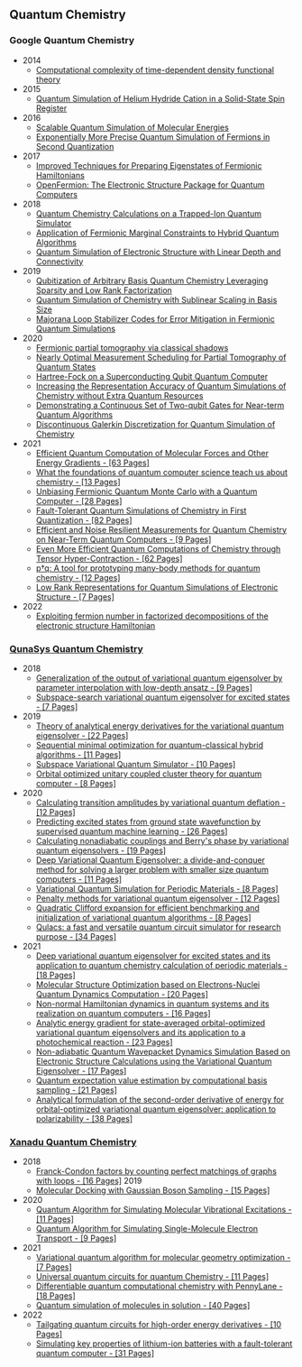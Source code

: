## Quantum Chemistry

### Google Quantum Chemistry

- 2014
  - [Computational complexity of time-dependent density functional theory](https://storage.googleapis.com/pub-tools-public-publication-data/pdf/43349.pdf)
- 2015
  - [Quantum Simulation of Helium Hydride Cation in a Solid-State Spin Register](https://storage.googleapis.com/pub-tools-public-publication-data/pdf/43941.pdf)
- 2016
  - [Scalable Quantum Simulation of Molecular Energies](https://storage.googleapis.com/pub-tools-public-publication-data/pdf/44815.pdf)
  - [Exponentially More Precise Quantum Simulation of Fermions in Second Quantization](https://storage.googleapis.com/pub-tools-public-publication-data/pdf/43946.pdf)
- 2017
  - [Improved Techniques for Preparing Eigenstates of Fermionic Hamiltonians](https://storage.googleapis.com/pub-tools-public-publication-data/pdf/d4c6c492061a4e2f8dd6f02eca6a81e7b679c6b0.pdf)
  - [OpenFermion: The Electronic Structure Package for Quantum Computers](https://storage.googleapis.com/pub-tools-public-publication-data/pdf/6c6d49fa6a7ec788f4611cf41c393907da2c7c37.pdf)
- 2018
  - [Quantum Chemistry Calculations on a Trapped-Ion Quantum Simulator](https://storage.googleapis.com/pub-tools-public-publication-data/pdf/20dd944dd7fa3d12dd68eb1d500cea3378808c97.pdf)
  - [Application of Fermionic Marginal Constraints to Hybrid Quantum Algorithms](https://storage.googleapis.com/pub-tools-public-publication-data/pdf/5187083acfa9cdc017287db700557d4680d7c6e0.pdf)
  - [Quantum Simulation of Electronic Structure with Linear Depth and Connectivity](https://storage.googleapis.com/pub-tools-public-publication-data/pdf/61078c0f504512a5514023ee1bf0da6b5481c02f.pdf)
- 2019
  - [Qubitization of Arbitrary Basis Quantum Chemistry Leveraging Sparsity and Low Rank Factorization](https://storage.googleapis.com/pub-tools-public-publication-data/pdf/46623f0887cce162fa77b81358c941a9bc1bf4e9.pdf)
  - [Quantum Simulation of Chemistry with Sublinear Scaling in Basis Size](https://storage.googleapis.com/pub-tools-public-publication-data/pdf/dde34a7a3ea1d1648967ed8cba078b2fd59fd2a8.pdf)
  - [Majorana Loop Stabilizer Codes for Error Mitigation in Fermionic Quantum Simulations](https://storage.googleapis.com/pub-tools-public-publication-data/pdf/a6346a77a4a5bae20e9565f6c6bc51a1139007b0.pdf)
- 2020
  - [Fermionic partial tomography via classical shadows](https://arxiv.org/pdf/2010.16094.pdf)
  - [Nearly Optimal Measurement Scheduling for Partial Tomography of Quantum States](https://storage.googleapis.com/pub-tools-public-publication-data/pdf/d385e0d0ac202384919d942cff3124c269336ce7.pdf)
  - [Hartree-Fock on a Superconducting Qubit Quantum Computer](https://storage.googleapis.com/pub-tools-public-publication-data/pdf/d493d52e522ab609c8d6e7230000af9d6bafdf1c.pdf)
  - [Increasing the Representation Accuracy of Quantum Simulations of Chemistry without Extra Quantum Resources](https://storage.googleapis.com/pub-tools-public-publication-data/pdf/74176224e0375f6e86826c9cb5907b53ea8be0d5.pdf)
  - [Demonstrating a Continuous Set of Two-qubit Gates for Near-term Quantum Algorithms](https://storage.googleapis.com/pub-tools-public-publication-data/pdf/c2189c10343b40b0870e391c43778c9844acfe78.pdf)
  - [Discontinuous Galerkin Discretization for Quantum Simulation of Chemistry](https://storage.googleapis.com/pub-tools-public-publication-data/pdf/f3fbc9cea503b44d6d56636ded2d23ee724cb99e.pdf)
- 2021
  - [Efficient Quantum Computation of Molecular Forces and Other Energy Gradients - [63 Pages]](https://storage.googleapis.com/pub-tools-public-publication-data/pdf/e168ddb29757da16970c1ea4788a17082cb4933b.pdf)
  - [What the foundations of quantum computer science teach us about chemistry - [13 Pages]](https://storage.googleapis.com/pub-tools-public-publication-data/pdf/520b39f9a7b19d0e36577489c70c91868d3cf28e.pdf)
  - [Unbiasing Fermionic Quantum Monte Carlo with a Quantum Computer - [28 Pages]](https://storage.googleapis.com/pub-tools-public-publication-data/pdf/117b7980445cb3235c2032c83a00678a8f00303a.pdf)
  - [Fault-Tolerant Quantum Simulations of Chemistry in First Quantization - [82 Pages]](https://storage.googleapis.com/pub-tools-public-publication-data/pdf/c4cee66ac78f4c277fa0ec1f81e69ad990298317.pdf)
  - [Efficient and Noise Resilient Measurements for Quantum Chemistry on Near-Term Quantum Computers - [9 Pages]](https://storage.googleapis.com/pub-tools-public-publication-data/pdf/e15e9e07f9290408de05162b305a675872e299dd.pdf)
  - [Even More Efficient Quantum Computations of Chemistry through Tensor Hyper-Contraction - [62 Pages]](https://storage.googleapis.com/pub-tools-public-publication-data/pdf/174e54499a67abf54716d2e06c3cc6b09a1a7f97.pdf)
  - [p†q: A tool for prototyping many-body methods for quantum chemistry - [12 Pages]](https://arxiv.org/pdf/2106.06850.pdf)
  - [Low Rank Representations for Quantum Simulations of Electronic Structure - [7 Pages]](https://storage.googleapis.com/pub-tools-public-publication-data/pdf/aaef4414fc60d64ac6ecc38f1abc459cc42f8e31.pdf)
- 2022
  - [Exploiting fermion number in factorized decompositions of the electronic structure Hamiltonian](https://arxiv.org/pdf/2107.07238.pdf)

### [QunaSys Quantum Chemistry](https://qunasys.com/en/publications)

- 2018
  - [Generalization of the output of variational quantum eigensolver by parameter interpolation with low-depth ansatz - [9 Pages]](https://arxiv.org/pdf/1810.04482.pdf)
  - [Subspace-search variational quantum eigensolver for excited states - [7 Pages]](https://arxiv.org/pdf/1810.09434.pdf)
- 2019
  - [Theory of analytical energy derivatives for the variational quantum eigensolver - [22 Pages]](https://arxiv.org/pdf/1905.04054.pdf)
  - [Sequential minimal optimization for quantum-classical hybrid algorithms - [11 Pages]](https://arxiv.org/pdf/1903.12166.pdf)
  - [Subspace Variational Quantum Simulator - [10 Pages]](https://arxiv.org/pdf/1904.08566.pdf)
  - [Orbital optimized unitary coupled cluster theory for quantum computer - [8 Pages]](https://arxiv.org/pdf/1910.11526.pdf)
- 2020
  - [Calculating transition amplitudes by variational quantum deflation - [12 Pages]](https://arxiv.org/pdf/2002.11724.pdf)
  - [Predicting excited states from ground state wavefunction by supervised quantum machine learning - [26 Pages]](https://arxiv.org/pdf/2002.12925.pdf)
  - [Calculating nonadiabatic couplings and Berry's phase by variational quantum eigensolvers - [19 Pages]](https://arxiv.org/pdf/2003.01706.pdf)
  - [Deep Variational Quantum Eigensolver: a divide-and-conquer method for solving a larger problem with smaller size quantum computers - [11 Pages]](https://arxiv.org/pdf/2007.10917.pdf)
  - [Variational Quantum Simulation for Periodic Materials - [8 Pages]](https://arxiv.org/pdf/2008.09492.pdf)
  - [Penalty methods for variational quantum eigensolver - [12 Pages]](https://arxiv.org/pdf/2010.13951.pdf)
  - [Quadratic Clifford expansion for efficient benchmarking and initialization of variational quantum algorithms - [8 Pages]](https://arxiv.org/pdf/2011.09927.pdf)
  - [Qulacs: a fast and versatile quantum circuit simulator for research purpose - [34 Pages]](https://arxiv.org/pdf/2011.13524.pdf)
- 2021
  - [Deep variational quantum eigensolver for excited states and its application to quantum chemistry calculation of periodic materials - [18 Pages]](https://arxiv.org/pdf/2104.00855.pdf)
  - [Molecular Structure Optimization based on Electrons-Nuclei Quantum Dynamics Computation - [20 Pages]](https://arxiv.org/pdf/2107.06631.pdf)
  - [Non-normal Hamiltonian dynamics in quantum systems and its realization on quantum computers - [16 Pages]](https://arxiv.org/pdf/2107.08445.pdf)
  - [Analytic energy gradient for state-averaged orbital-optimized variational quantum eigensolvers and its application to a photochemical reaction - [23 Pages]](https://arxiv.org/pdf/2107.12705.pdf)
  - [Non-adiabatic Quantum Wavepacket Dynamics Simulation Based on Electronic Structure Calculations using the Variational Quantum Eigensolver - [17 Pages]](https://arxiv.org/pdf/2111.04236.pdf)
  - [Quantum expectation value estimation by computational basis sampling - [21 Pages]](https://arxiv.org/pdf/2112.07416.pdf)
  - [Analytical formulation of the second-order derivative of energy for orbital-optimized variational quantum eigensolver: application to polarizability - [38 Pages]](https://arxiv.org/pdf/2211.03343.pdf)

### [Xanadu Quantum Chemistry](https://www.xanadu.ai/research/)

- 2018
  - [Franck-Condon factors by counting perfect matchings of graphs with loops - [16 Pages]](https://arxiv.org/pdf/1811.09597.pdf)
2019
  - [Molecular Docking with Gaussian Boson Sampling - [15 Pages]](https://arxiv.org/pdf/1902.00462.pdf)
- 2020
  - [Quantum Algorithm for Simulating Molecular Vibrational Excitations - [11 Pages]](https://arxiv.org/pdf/2006.13339.pdf)
  - [Quantum Algorithm for Simulating Single-Molecule Electron Transport - [9 Pages]](https://arxiv.org/pdf/2012.09231.pdf)
- 2021
  - [Variational quantum algorithm for molecular geometry optimization - [7 Pages]](https://arxiv.org/pdf/2106.13840.pdf)
  - [Universal quantum circuits for quantum Chemistry - [11 Pages]](https://arxiv.org/pdf/2106.13839.pdf)
  - [Differentiable quantum computational chemistry with PennyLane - [18 Pages]](https://arxiv.org/pdf/2111.09967.pdf)
  - [Quantum simulation of molecules in solution - [40 Pages]](https://arxiv.org/pdf/2111.13458.pdf)
- 2022
  - [Tailgating quantum circuits for high-order energy derivatives - [10 Pages]](https://arxiv.org/pdf/2207.11274.pdf)
  - [Simulating key properties of lithium-ion batteries with a fault-tolerant quantum computer - [31 Pages]](https://arxiv.org/pdf/2204.11890.pdf)
  

  
  
  
  
  
  
  
  
  
  
  
  
  
  
  
  

